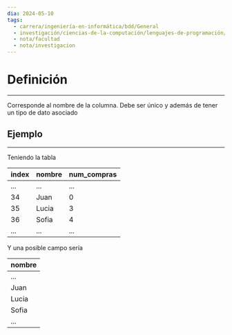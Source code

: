 ```yaml
---
dia: 2024-05-10
tags:
  - carrera/ingeniería-en-informática/bdd/General
  - investigación/ciencias-de-la-computación/lenguajes-de-programación/lenguaje-SQL
  - nota/facultad
  - nota/investigacion
---
```

# Definición
---
Corresponde al nombre de la columna. Debe ser único y además de tener un tipo de dato asociado

## Ejemplo
---
Teniendo la tabla

| index | nombre | num_compras |
| ----- | ------ | ----------- |
| ...   | ...    | ...         |
| 34    | Juan   | 0           |
| 35    | Lucia  | 3           |
| 36    | Sofia  | 4           |
| ...   | ...    | ...         |

Y una posible campo sería

| nombre |
| ------ |
| ...    |
| Juan   |
| Lucia  |
| Sofia  |
| ...    |
